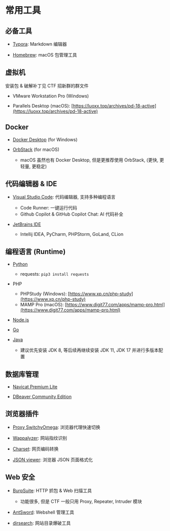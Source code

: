 # 常用工具

## 必备工具

- [Typora](https://typoraio.cn/): Markdown 编辑器

- [Homebrew](https://brew.idayer.com/): macOS 包管理工具

## 虚拟机

安装包 & 破解补丁见 CTF 招新群的群文件

- VMware Workstation Pro (Windows)

- Parallels Desktop (macOS): [https://luoxx.top/archives/pd-18-active](https://luoxx.top/archives/pd-18-active)

## Docker

- [Docker Desktop](https://www.docker.com/products/docker-desktop/) (for Windows)

- [OrbStack](https://orbstack.dev/) (for macOS)
    - macOS 虽然也有 Docker Desktop, 但是更推荐使用 OrbStack, (更快, 更轻量, 更稳定)

## 代码编辑器 & IDE

- [Visual Studio Code](https://code.visualstudio.com/): 代码编辑器, 支持多种编程语言
     - Code Runner: 一键运行代码
     - Github Copilot & GitHub Copilot Chat: AI 代码补全

- [JetBrains IDE](https://www.jetbrains.com/)
    - Intellij IDEA, PyCharm, PHPStorm, GoLand, CLion

## 编程语言 (Runtime)

- [Python](https://www.python.org/)
    - requests: `pip3 install requests`

- PHP
    - PHPStudy (Windows): [https://www.xp.cn/php-study](https://www.xp.cn/php-study)
    - MAMP Pro (macOS): [https://www.digit77.com/apps/mamp-pro.html](https://www.digit77.com/apps/mamp-pro.html)

- [Node.js](https://nodejs.org/)

- [Go](https://go.dev/)

- [Java](https://www.oracle.com/java/technologies/downloads/archive/)
    - 建议优先安装 JDK 8, 等后续再继续安装 JDK 11, JDK 17 并进行多版本配置

## 数据库管理

- [Navicat Premium Lite](https://www.navicat.com.cn/download/navicat-premium-lite)

- [DBeaver Community Edition](https://dbeaver.io/)

## 浏览器插件

- [Proxy SwitchyOmega](https://chromewebstore.google.com/detail/proxy-switchyomega/padekgcemlokbadohgkifijomclgjgif): 浏览器代理快速切换

- [Wappalyzer](https://chromewebstore.google.com/detail/wappalyzer-technology-pro/gppongmhjkpfnbhagpmjfkannfbllamg): 网站指纹识别

- [Charset](https://chromewebstore.google.com/detail/charset/oenllhgkiiljibhfagbfogdbchhdchml): 网页编码转换

- [JSON viewer](https://chromewebstore.google.com/detail/json-viewer/gbmdgpbipfallnflgajpaliibnhdgobh): 浏览器 JSON 页面格式化

## Web 安全

- [BurpSuite](https://portswigger.net/burp/pro): HTTP 抓包 & Web 扫描工具
    - 功能很多, 但是 CTF 一般只用 Proxy, Repeater, Intruder 模块

- [AntSword](https://www.yuque.com/antswordproject/antsword): Webshell 管理工具

- [dirsearch](https://github.com/maurosoria/dirsearch): 网站目录爆破工具
